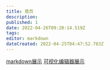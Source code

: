 ```yaml
---
title: 首页
description: 
published: 1
date: 2022-04-26T09:20:14.519Z
tags: 
editor: markdown
dateCreated: 2022-04-25T04:47:52.783Z
---
```


[markdown展示](/zh/markdown展示)
[可视化编辑器展示](/zh/可视化编辑器展示)
